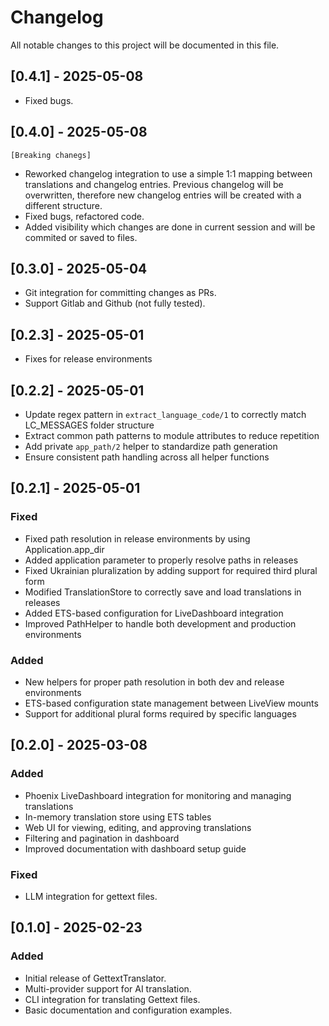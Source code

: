 # Changelog

All notable changes to this project will be documented in this file.

## [0.4.1] - 2025-05-08
- Fixed bugs.

## [0.4.0] - 2025-05-08
    [Breaking chanegs]
- Reworked changelog integration to use a simple 1:1 mapping between translations and changelog entries. Previous changelog will be overwritten, therefore new changelog entries will be created with a different structure.
- Fixed bugs, refactored code.
- Added visibility which changes are done in current session and will be commited or saved to files.

## [0.3.0] - 2025-05-04
- Git integration for committing changes as PRs.
- Support Gitlab and Github (not fully tested).

## [0.2.3] - 2025-05-01
- Fixes for release environments

## [0.2.2] - 2025-05-01
- Update regex pattern in `extract_language_code/1` to correctly match LC_MESSAGES folder structure
- Extract common path patterns to module attributes to reduce repetition
- Add private `app_path/2` helper to standardize path generation
- Ensure consistent path handling across all helper functions

## [0.2.1] - 2025-05-01

### Fixed
- Fixed path resolution in release environments by using Application.app_dir
- Added application parameter to properly resolve paths in releases
- Fixed Ukrainian pluralization by adding support for required third plural form
- Modified TranslationStore to correctly save and load translations in releases
- Added ETS-based configuration for LiveDashboard integration
- Improved PathHelper to handle both development and production environments

### Added
- New helpers for proper path resolution in both dev and release environments
- ETS-based configuration state management between LiveView mounts
- Support for additional plural forms required by specific languages

## [0.2.0] - 2025-03-08
### Added
- Phoenix LiveDashboard integration for monitoring and managing translations
- In-memory translation store using ETS tables
- Web UI for viewing, editing, and approving translations
- Filtering and pagination in dashboard
- Improved documentation with dashboard setup guide

### Fixed
- LLM integration for gettext files.

## [0.1.0] - 2025-02-23
### Added
- Initial release of GettextTranslator.
- Multi-provider support for AI translation.
- CLI integration for translating Gettext files.
- Basic documentation and configuration examples.
